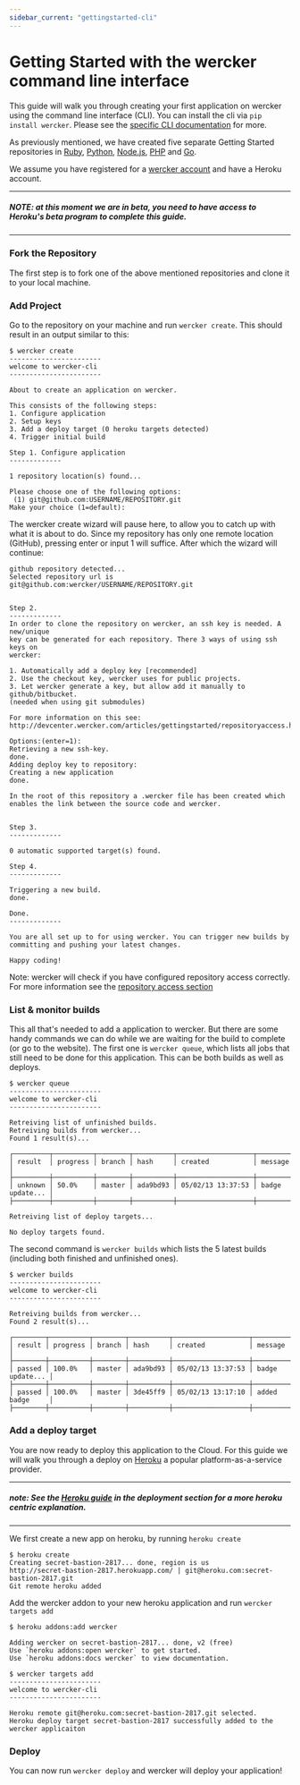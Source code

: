 ```yaml
---
sidebar_current: "gettingstarted-cli"
---
```


# Getting Started with the wercker command line interface

This guide will walk you through creating your first application on wercker using the command line interface (CLI). You can install the cli via `pip install wercker`. Please see the [specific CLI documentation](/articles/cli "The wercker command line interface") for more.

As previously mentioned, we have created five separate Getting Started repositories in
[Ruby](https://github.com/wercker/getting-started-ruby), [Python](https://github.com/wercker/getting-started-python), [Node.js](https://github.com/wercker/getting-started-nodejs), [PHP](https://github.com/wercker/getting-started-php) and [Go](https://github.com/wercker/getting-started-golang).

We assume you have registered for a [wercker account](https://app.wercker.com/users/new) and have a Heroku account.

***
##### NOTE: at this moment we are in beta, you need to have access to Heroku's beta program to complete this guide.
***

### Fork the Repository

The first step is to fork one of the above mentioned repositories and clone it to your local machine.

### Add Project

Go to the repository on your machine and run `wercker create`. This should result in an output similar to this:

```no-highlight
$ wercker create
-----------------------
welcome to wercker-cli
-----------------------

About to create an application on wercker.

This consists of the following steps:
1. Configure application
2. Setup keys
3. Add a deploy target (0 heroku targets detected)
4. Trigger initial build

Step 1. Configure application
-------------

1 repository location(s) found...

Please choose one of the following options:
 (1) git@github.com:USERNAME/REPOSITORY.git
Make your choice (1=default):
```

The wercker create wizard will pause here, to allow you to catch up with what it is about to do. Since my repository has only one remote location (GitHub), pressing enter or input 1 will suffice. After which the wizard will continue:

```no-highlight
github repository detected...
Selected repository url is git@github.com:wercker/USERNAME/REPOSITORY.git


Step 2.
-------------
In order to clone the repository on wercker, an ssh key is needed. A new/unique
key can be generated for each repository. There 3 ways of using ssh keys on
wercker:

1. Automatically add a deploy key [recommended]
2. Use the checkout key, wercker uses for public projects.
3. Let wercker generate a key, but allow add it manually to github/bitbucket.
(needed when using git submodules)

For more information on this see: http://devcenter.wercker.com/articles/gettingstarted/repositoryaccess.html

Options:(enter=1):
Retrieving a new ssh-key.
done.
Adding deploy key to repository:
Creating a new application
done.

In the root of this repository a .wercker file has been created which enables the link between the source code and wercker.


Step 3.
-------------

0 automatic supported target(s) found.

Step 4.
-------------

Triggering a new build.
done.

Done.
-------------

You are all set up to for using wercker. You can trigger new builds by
committing and pushing your latest changes.

Happy coding!
```

Note: wercker will check if you have configured repository access correctly. For more information see the [repository access section](/articles/gettingstarted/repositoryaccess.html)

### List & monitor builds

This all that's needed to add a application to wercker. But there are some handy commands we can do while we are waiting for the build to complete (or go to the website). The first one is `wercker queue`, which lists all jobs that still need to be done for this application. This can be both builds as well as deploys.

```no-highlight
$ wercker queue
-----------------------
welcome to wercker-cli
-----------------------

Retreiving list of unfinished builds.
Retreiving builds from wercker...
Found 1 result(s)...

┌─────────┬──────────┬────────┬──────────┬───────────────────┬─────────────────┐
│ result  │ progress │ branch │ hash     │ created           │ message         │
├─────────┼──────────┼────────┼──────────┼───────────────────┼─────────────────┤
│ unknown │ 50.0%    │ master │ ada9bd93 │ 05/02/13 13:37:53 │ badge update... │
├─────────┼──────────┼────────┼──────────┼───────────────────┼─────────────────┤

Retreiving list of deploy targets...

No deploy targets found.
```

The second command is `wercker builds` which lists the 5 latest builds (including both finished and unfinished ones).

```no-highlight
$ wercker builds
-----------------------
welcome to wercker-cli
-----------------------

Retreiving builds from wercker...
Found 2 result(s)...

┌────────┬──────────┬────────┬──────────┬───────────────────┬─────────────────┐
│ result │ progress │ branch │ hash     │ created           │ message         │
├────────┼──────────┼────────┼──────────┼───────────────────┼─────────────────┤
│ passed │ 100.0%   │ master │ ada9bd93 │ 05/02/13 13:37:53 │ badge update... │
├────────┼──────────┼────────┼──────────┼───────────────────┼─────────────────┤
│ passed │ 100.0%   │ master │ 3de45ff9 │ 05/02/13 13:17:10 │ added badge     │
├────────┼──────────┼────────┼──────────┼───────────────────┼─────────────────┤
```

### Add a deploy target

You are now ready to deploy this application to the Cloud. For this guide we will walk you through a deploy on [Heroku](http://heroku.com) a popular platform-as-a-service provider.

***
##### note: See the [Heroku guide](/articles/deployment/heroku.html) in the deployment section for a more heroku centric explanation.
***

We first create a new app on heroku, by running `heroku create`

```no-highlight
$ heroku create
Creating secret-bastion-2817... done, region is us
http://secret-bastion-2817.herokuapp.com/ | git@heroku.com:secret-bastion-2817.git
Git remote heroku added
```

Add the wercker addon to your new heroku application and run `wercker targets add`

```no-highlight
$ heroku addons:add wercker

Adding wercker on secret-bastion-2817... done, v2 (free)
Use `heroku addons:open wercker` to get started.
Use `heroku addons:docs wercker` to view documentation.

$ wercker targets add
-----------------------
welcome to wercker-cli
-----------------------

Heroku remote git@heroku.com:secret-bastion-2817.git selected.
Heroku deploy target secret-bastion-2817 successfully added to the wercker applicaiton
```


### Deploy

You can now run `wercker deploy` and wercker will deploy your application!
